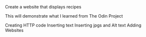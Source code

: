 Create a website that displays recipes

This will demonstrate what I learned from The Odin Project

Creating HTTP code
Inserting text
Inserting jpgs and Alt text
Adding Websites
